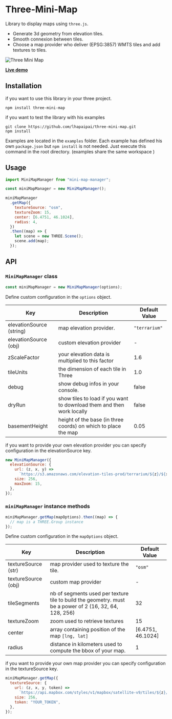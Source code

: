 # Three-Mini-Map

Library to display maps using `three.js`.

- Generate 3d geometry from elevation tiles.
- Smooth connexion between tiles.
- Choose a map provider who deliver (EPSG:3857) WMTS tiles and add textures to tiles.

<img alt="Three Mini Map" src="https://user-images.githubusercontent.com/1088155/123599215-a92a1980-d7f5-11eb-8b0f-dae04e0eb61f.png">

[**Live demo**](https://three-mini-map.netlify.app/default/)

## Installation

if you want to use this library in your three project.

```console
npm install three-mini-map
```

if you want to test the library with his examples

```console
git clone https://github.com/lhapaipai/three-mini-map.git
npm install
```

Examples are located in the `examples` folder. Each example has defined his own `package.json` but `npm install` is not needed. Just execute this command in the root directory. (examples share the same workspace )

## Usage

```js
import MiniMapManager from "mini-map-manager";

const miniMapManager = new MiniMapManager();

miniMapManager
  .getMap({
    textureSource: "osm",
    textureZoom: 15,
    center: [6.4751, 46.1024],
    radius: 4,
  })
  .then((map) => {
    let scene = new THREE.Scene();
    scene.add(map);
  });
```

## API

### `MiniMapManager` class

```javascript
const miniMapManager = new MiniMapManager(options);
```

Define custom configuration in the `options` object.

| Key                      | Description                                                           | Default Value |
| ------------------------ | --------------------------------------------------------------------- | ------------- |
| elevationSource (string) | map elevation provider.                                               | `"terrarium"` |
| elevationSource (obj)    | custom elevation provider                                             | -             |
| zScaleFactor             | your elevation data is multiplied to this factor                      | 1.6           |
| tileUnits                | the dimension of each tile in Three                                   | 1.0           |
| debug                    | show debug infos in your console.                                     | false         |
| dryRun                   | show tiles to load if you want to download them and then work locally | false         |
| basementHeight           | height of the base (in three coords) on which to place the map        | 0.05          |

if you want to provide your own elevation provider you can specify configuration in the elevationSource key.

```javascript
new MiniMapManager({
  elevationSource: {
    url: (z, x, y) =>
      `https://s3.amazonaws.com/elevation-tiles-prod/terrarium/${z}/${x}/${y}.png`,
    size: 256,
    maxZoom: 15,
  },
});
```

### `miniMapManager` instance methods

```javascript
miniMapManager.getMap(mapOptions).then((map) => {
  // map is a THREE.Group instance
});
```

Define custom configuration in the `mapOptions` object.

| Key                 | Description                                                                                             | Default Value     |
| ------------------- | ------------------------------------------------------------------------------------------------------- | ----------------- |
| textureSource (str) | map provider used to texture the tile.                                                                  | `"osm"`           |
| textureSource (obj) | custom map provider                                                                                     | -                 |
| tileSegments        | nb of segments used per texture tile to build the geometry. must be a power of 2 (16, 32, 64, 128, 256) | 32                |
| textureZoom         | zoom used to retrieve textures                                                                          | 15                |
| center              | array containing position of the map `[lng, lat]`                                                       | [6.4751, 46.1024] |
| radius              | distance in kilometers used to compute the bbox of your map.                                            | 1                 |

if you want to provide your own map provider you can specify configuration in the textureSource key.

```javascript
miniMapManager.getMap({
  textureSource: {
    url: (z, x, y, token) =>
      `https://api.mapbox.com/styles/v1/mapbox/satellite-v9/tiles/${z}/${x}/${y}?access_token=${token}`,
    size: 256,
    token: "YOUR_TOKEN",
  },
});
```
